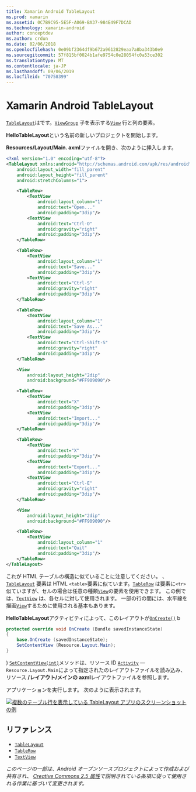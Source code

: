 ```yaml
---
title: Xamarin Android TableLayout
ms.prod: xamarin
ms.assetid: 0C7B9C95-5E5F-A069-BA37-984E49F7DCAD
ms.technology: xamarin-android
author: conceptdev
ms.author: crdun
ms.date: 02/06/2018
ms.openlocfilehash: 0e09bf2364df9b672a9612829eaa7a8ba343b0e9
ms.sourcegitcommit: 57f815bf0024b1afe9754c0e28054fc0a53ce302
ms.translationtype: MT
ms.contentlocale: ja-JP
ms.lasthandoff: 09/06/2019
ms.locfileid: "70758399"
---
```

# <a name="xamarinandroid-tablelayout"></a>Xamarin Android TableLayout

[`TableLayout`](xref:Android.Widget.TableLayout)はです。[`ViewGroup`](xref:Android.Views.ViewGroup)
子を表示する[`View`](xref:Android.Views.View)
行と列の要素。

**HelloTableLayout**という名前の新しいプロジェクトを開始します。

**Resources/Layout/Main. axml**ファイルを開き、次のように挿入します。

```xml
<?xml version="1.0" encoding="utf-8"?>
<TableLayout xmlns:android="http://schemas.android.com/apk/res/android"
    android:layout_width="fill_parent"
    android:layout_height="fill_parent"
    android:stretchColumns="1">

    <TableRow>
        <TextView
            android:layout_column="1"
            android:text="Open..."
            android:padding="3dip"/>
        <TextView
            android:text="Ctrl-O"
            android:gravity="right"
            android:padding="3dip"/>
    </TableRow>

    <TableRow>
        <TextView
            android:layout_column="1"
            android:text="Save..."
            android:padding="3dip"/>
        <TextView
            android:text="Ctrl-S"
            android:gravity="right"
            android:padding="3dip"/>
    </TableRow>

    <TableRow>
        <TextView
            android:layout_column="1"
            android:text="Save As..."
            android:padding="3dip"/>
        <TextView
            android:text="Ctrl-Shift-S"
            android:gravity="right"
            android:padding="3dip"/>
    </TableRow>

    <View
        android:layout_height="2dip"
        android:background="#FF909090"/>

    <TableRow>
        <TextView
            android:text="X"
            android:padding="3dip"/>
        <TextView
            android:text="Import..."
            android:padding="3dip"/>
    </TableRow>

    <TableRow>
        <TextView
            android:text="X"
            android:padding="3dip"/>
        <TextView
            android:text="Export..."
            android:padding="3dip"/>
        <TextView
            android:text="Ctrl-E"
            android:gravity="right"
            android:padding="3dip"/>
    </TableRow>

    <View
        android:layout_height="2dip"
        android:background="#FF909090"/>

    <TableRow>
        <TextView
            android:layout_column="1"
            android:text="Quit"
            android:padding="3dip"/>
    </TableRow>
</TableLayout>
```

これが HTML テーブルの構造に似ていることに注意してください。 、[`TableLayout`](xref:Android.Widget.TableLayout)
要素は HTML `<table>`要素に似ています。[`TableRow`](xref:Android.Widget.TableRow)
は要素に`<tr>`似ていますが、セルの場合は任意の種類[`View`](xref:Android.Views.View)の要素を使用できます。 この例では、[`TextView`](xref:Android.Widget.TextView)
は、各セルに対して使用されます。 一部の行の間には、水平線を描画[`View`](xref:Android.Views.View)するために使用される基本もあります。

**HelloTableLayout**アクティビティによって、このレイアウトが[`OnCreate()`](xref:Android.App.Activity.OnCreate*)
b

```csharp
protected override void OnCreate (Bundle savedInstanceState)
{
    base.OnCreate (savedInstanceState);
    SetContentView (Resource.Layout.Main);
}
```

) [`SetContentView(int)`](xref:Android.App.Activity.SetContentView*)メソッドは、リソース ID [`Activity`](xref:Android.App.Activity) &mdash; `Resource.Layout.Main`によって指定されたのレイアウトファイルを読み込み、リソース **/レイアウト/メインの axml**レイアウトファイルを参照します。

アプリケーションを実行します。 次のように表示されます。

[![複数のテーブル行を表示している TableLayout アプリのスクリーンショットの例](table-layout-images/helloviews3.png)](table-layout-images/helloviews3.png#lightbox)

## <a name="references"></a>リファレンス

- [`TableLayout`](xref:Android.Widget.TableLayout)
- [`TableRow`](xref:Android.Widget.TableRow)
- [`TextView`](xref:Android.Widget.TextView)

_このページの一部は、Android オープンソースプロジェクトによって作成および共有され、 [Creative Commons 2.5 属性](http://creativecommons.org/licenses/by/2.5/)で説明されている条項に従って使用される作業に基づいて変更されます。_
